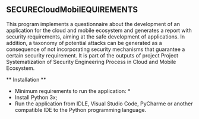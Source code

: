 ## SECURECloudMobilEQUIREMENTS

This program implements a questionnaire about the development of an application for 
the cloud and mobile ecosystem and generates a report with security requirements, aiming 
at the safe development of applications. In addition, a taxonomy of potential attacks can be 
generated as a consequence of not incorporating security mechanisms that guarantee a certain 
security requirement. It is part of the outputs of project Project Systematization of Security 
Engineering Process in Cloud and Mobile Ecosystem.

** Installation **
 * Minimum requirements to run the application: *
  * Install Python 3x;
  * Run the application from IDLE, Visual Studio Code, PyCharme or another compatible IDE to the Python programming language.

